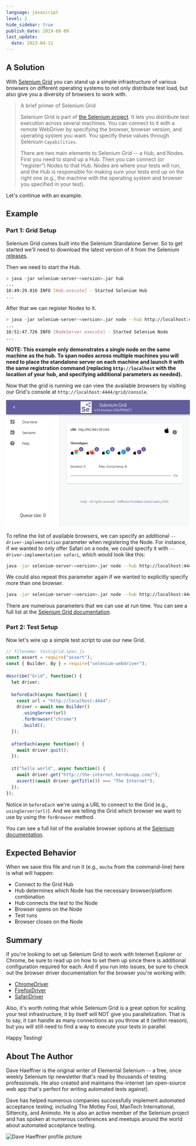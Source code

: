 ```yaml
---
language: javascript
level: 2
hide_sidebar: true
publish_date: 2019-08-09
last_update:
  date: 2023-04-11
---
```


## A Solution

With [Selenium Grid](https://www.selenium.dev/documentation/grid/) you can stand up a simple infrastructure of various browsers on different operating systems to not only distribute test load, but also give you a diversity of browsers to work with.

>A brief primer of Selenium Grid
>
>Selenium Grid is part of [the Selenium project](https://www.selenium.dev/). It lets you distribute test execution across several machines. You can connect to it with a remote WebDriver by specifying the browser, browser version, and operating system you want. You specify these values through Selenium `Capabilities`.
>
>There are two main elements to Selenium Grid -- a Hub, and Nodes. First you need to stand up a Hub. Then you can connect (or "register") Nodes to that Hub.
>Nodes are where your tests will run, and the Hub is responsible for making sure your tests end up on the right one (e.g., the machine with the operating
>system and browser you specified in your test).

Let's continue with an example.

## Example

### Part 1: Grid Setup

Selenium Grid comes built into the Selenium Standalone Server. So to get started we'll need to download the latest version of it from the Selenium
[releases](https://github.com/SeleniumHQ/selenium/releases).

Then we need to start the Hub.

```sh
> java -jar selenium-server-<version>.jar hub
...
16:49:29.816 INFO [Hub.execute] - Started Selenium Hub
...
```

After that we can register Nodes to it.

```sh
> java -jar selenium-server-<version>.jar node --hub http://localhost:4444
...
16:51:47.726 INFO [NodeServer.execute] - Started Selenium Node
...
```

__NOTE: This example only demonstrates a single node on the same machine as the hub. To span nodes across multiple machines you will need to place the standalone server on each machine and launch it with the same registration command (replacing `http://localhost` with the location of your hub, and specifying additional parameters as needed).__

Now that the grid is running we can view the available browsers by visiting our Grid's console at `http://localhost:4444/grid/console`.

![Grid Console](./../images/grid-console.png)

To refine the list of available browsers, we can specify an additional `--driver-implementation` parameter when registering the Node.
For instance, if we wanted to only offer Safari on a node, we could specify it with `--driver-implementation safari`, which would look
like this:

```sh
java -jar selenium-server-<version>.jar node --hub http://localhost:4444 --driver-implementation safari
```

We could also repeat this parameter again if we wanted to explicitly specify more than one browser.

```sh
java -jar selenium-server-<version>.jar node --hub http://localhost:4444 --driver-implementation safari --driver-implementation chrome
```

There are numerous parameters that we can use at run time. You can see a full list at the
[Selenium Grid documentation](https://www.selenium.dev/documentation/grid/configuration/cli_options/).

### Part 2: Test Setup

Now let's wire up a simple test script to use our new Grid.

```javascript
// filename: test/grid.spec.js
const assert = require("assert");
const { Builder, By } = require("selenium-webdriver");

describe("Grid", function() {
  let driver;

  beforeEach(async function() {
    const url = "http://localhost:4444";
    driver = await new Builder()
      .usingServer(url)
      .forBrowser("chrome")
      .build();
  });

  afterEach(async function() {
    await driver.quit();
  });

  it("hello world", async function() {
    await driver.get("http://the-internet.herokuapp.com/");
    assert((await driver.getTitle()) === "The Internet");
  });
});
```

Notice in `beforeEach` we're using a URL to connect to the Grid (e.g., `usingServer(url)`). And we are telling the Grid which
browser we want to use by using the `forBrowser` method.

You can see a full list of the available browser options at the [Selenium documentation](https://www.selenium.dev/documentation/webdriver/browsers/).

## Expected Behavior

When we save this file and run it (e.g., `mocha` from the command-line) here is what will happen:

+ Connect to the Grid Hub
+ Hub determines which Node has the necessary browser/platform combination
+ Hub connects the test to the Node
+ Browser opens on the Node
+ Test runs
+ Browser closes on the Node

## Summary

If you're looking to set up Selenium Grid to work with Internet Explorer or Chrome, be sure to read up on how to set them up since there is
additional configuration required for each. And if you run into issues, be sure to check out the browser driver documentation for the
browser you're working with:

+ [ChromeDriver](https://chromedriver.chromium.org/)
+ [FirefoxDriver](https://firefox-source-docs.mozilla.org/testing/geckodriver/Support.html)
+ [SafariDriver](https://developer.apple.com/documentation/webkit/about_webdriver_for_safari)

Also, it's worth noting that while Selenium Grid is a great option for scaling your test infrastructure, it by itself will NOT give you
parallelization. That is to say, it can handle as many connections as you throw at it (within reason), but you will still need to find a
way to execute your tests in parallel.

Happy Testing!

## About The Author

Dave Haeffner is the original writer of Elemental Selenium -- a free, once weekly Selenium tip newsletter that's read by thousands of
testing professionals. He also created and maintains the-internet (an open-source web app that's perfect for writing automated tests against).

Dave has helped numerous companies successfully implement automated acceptance testing; including The Motley Fool, ManTech International,
Sittercity, and Animoto. He is also an active member of the Selenium project and has spoken at numerous conferences and meetups around
the world about automated acceptance testing.

![Dave Haeffner profile picture](/img/authors/dave-haeffner.jpeg#author-img 'a title')
